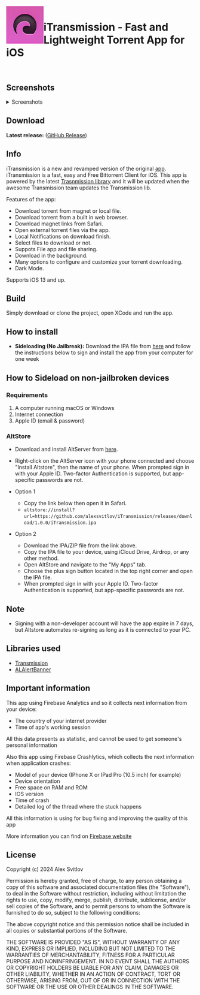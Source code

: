 <img align="left" width="100" height="100" src="./TransmissionPlus/Assets.xcassets/AppIcon.appiconset/Icon192.png">

# iTransmission - Fast and Lightweight Torrent App for iOS<br/><br/>

## Screenshots
<details>
<summary>Screenshots</summary>
  
![Screenshots](https://github.com/alexsvitlov/iTransmission/assets/156222215/60555e15-fdde-4058-bbfe-9c55b48b1a0b)

</details>

## Download

**Latest release:** ([GitHub Release](https://github.com/alexsvitlov/iTransmission/releases/latest))

## Info

iTransmission is a new and revamped version of the original [app](https://github.com/ioshomebrew/iTransmission-4). iTransmission is a fast, easy and Free Bittorrent Client for iOS. This app is powered by the latest [Trasnmission library](https://github.com/transmission/transmission) and it will be updated when the awesome Transmission team updates the Transmission lib. 

Features of the app:
- Download torrent from magnet or local file.
- Download torrent from a built in web browser.
- Download magnet links from Safari.
- Open external torrent files via the app.
- Local Notifications on download finish.
- Select files to download or not.
- Suppots File app and file sharing.
- Download in the background.
- Many options to configure and customize your torrent downloading.
- Dark Mode.

Supports iOS 13 and up.

## Build

Simply download or clone the project, open XCode and run the app.

## How to install

* **Sideloading (No Jailbreak):** 
Download the IPA file from [here](https://github.com/alexsvitlov/iTransmission/releases/latest) and follow the instructions below to sign and install the app from your computer for one week

## How to Sideload on non-jailbroken devices
### Requirements
1. A computer running macOS or Windows
2. Internet connection
3. Apple ID (email & password)


### AltStore
* Download and install AltServer from [here](https://altstore.io).

* Right-click on the AltServer icon with your phone connected and choose "Install Altstore", then the name of your phone. When prompted sign in with your Apple ID. Two-factor Authentication is supported, but app-specific passwords are not.

* Option 1
    * Copy the link below then open it in Safari.
    * `altstore://install?url=https://github.com/alexsvitlov/iTransmission/releases/download/1.0.0/iTransmission.ipa`
* Option 2
    * Download the IPA/ZIP file from the link above.
    * Copy the IPA file to your device, using iCloud Drive, Airdrop, or any other method.
    * Open AltStore and navigate to the "My Apps" tab.
    * Choose the plus sign button located in the top right corner and open the IPA file.
    * When prompted sign in with your Apple ID. Two-factor Authentication is supported, but app-specific passwords are not.


## Note

* Signing with a non-developer account will have the app expire in 7 days, but Altstore automates re-signing as long as it is connected to your PC.

## Libraries used

- [Transmission](https://github.com/transmission/transmission)
- [ALAlertBanner](https://github.com/lobianco/ALAlertBanner)

## Important information

This app using Firebase Analytics and so it collects next information from your device:
- The country of your internet provider
- Time of app's working session

All this data presents as statistic, and cannot be used to get someone's personal information

Also this app using Firebase Crashlytics, which collects the next information when application crashes:
- Model of your device (IPhone X or IPad Pro (10.5 inch) for example)
- Device orientation
- Free space on RAM and ROM
- IOS version
- Time of crash
- Detailed log of the thread where the stuck happens

All this information is using for bug fixing and improving the quality of this app

More information you can find on [Firebase website](https://firebase.google.com)

## License

Copyright (c) 2024 Alex Svitlov

Permission is hereby granted, free of charge, to any person obtaining a copy
of this software and associated documentation files (the "Software"), to deal 
in the Software without restriction, including without limitation the rights 
to use, copy, modify, merge, publish, distribute, sublicense, and/or sell
copies of the Software, and to permit persons to whom the Software is
furnished to do so, subject to the following conditions:

The above copyright notice and this permission notice shall be included in all
copies or substantial portions of the Software.

THE SOFTWARE IS PROVIDED "AS IS", WITHOUT WARRANTY OF ANY KIND, EXPRESS OR
IMPLIED, INCLUDING BUT NOT LIMITED TO THE WARRANTIES OF MERCHANTABILITY,
FITNESS FOR A PARTICULAR PURPOSE AND NONINFRINGEMENT. IN NO EVENT SHALL THE
AUTHORS OR COPYRIGHT HOLDERS BE LIABLE FOR ANY CLAIM, DAMAGES OR OTHER 
LIABILITY, WHETHER IN AN ACTION OF CONTRACT, TORT OR OTHERWISE, ARISING FROM,
OUT OF OR IN CONNECTION WITH THE SOFTWARE OR THE USE OR OTHER DEALINGS IN THE
SOFTWARE.
